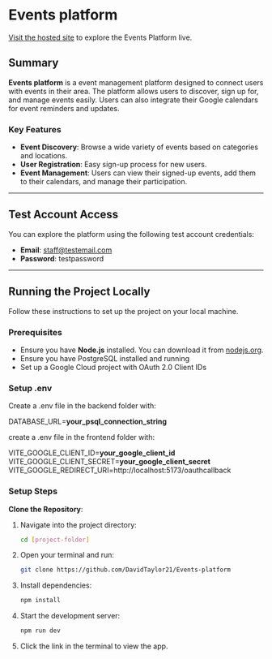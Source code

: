 # Events platform

[Visit the hosted site](https://events-platform-dt.netlify.app/) to explore the Events Platform live.


## Summary

**Events platform** is a event management platform designed to connect users with events in their area. The platform allows users to discover, sign up for, and manage events easily. Users can also integrate their Google calendars for event reminders and updates.

### Key Features

- **Event Discovery**: Browse a wide variety of events based on categories and locations.
- **User Registration**: Easy sign-up process for new users.
- **Event Management**: Users can view their signed-up events, add them to their calendars, and manage their participation.

---

## Test Account Access

You can explore the platform using the following test account credentials:

- **Email**: staff@testemail.com
- **Password**: testpassword

---

## Running the Project Locally

Follow these instructions to set up the project on your local machine.

### Prerequisites

- Ensure you have **Node.js** installed. You can download it from [nodejs.org](https://nodejs.org/).
- Ensure you have PostgreSQL installed and running
- Set up a Google Cloud project with OAuth 2.0 Client IDs 

### Setup .env

Create a .env file in the backend folder with:

DATABASE_URL=**your_psql_connection_string**

create a .env file in the frontend folder with:

VITE_GOOGLE_CLIENT_ID=**your_google_client_id**
VITE_GOOGLE_CLIENT_SECRET=**your_google_client_secret**
VITE_GOOGLE_REDIRECT_URI=http://localhost:5173/oauthcallback

### Setup Steps

**Clone the Repository**:

1. Navigate into the project directory:
   ```bash
   cd [project-folder]
   ```

2. Open your terminal and run:

   ```bash
   git clone https://github.com/DavidTaylor21/Events-platform


3. Install dependencies:
   ```bash
   npm install
   ```

4. Start the development server:
   ```bash
   npm run dev
   ```

5. Click the link in the terminal to view the app.